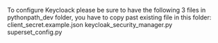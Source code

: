 To configure Keycloack please be sure to have the following 3 files in pythonpath_dev folder, you have to copy past existing file in this folder:
client_secret.example.json
keycloak_security_manager.py
superset_config.py

